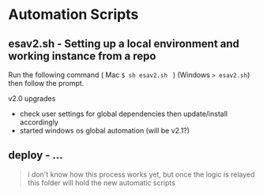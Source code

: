 # Automation Scripts
## esav2.sh - Setting up a local environment and working instance from a repo
Run the following command ( Mac ``` $ sh esav2.sh  ``` ) (Windows ``` > esav2.sh ```) then follow the prompt.

v2.0 upgrades
* check user settings for global dependencies then update/install accordingly
* started windows os global automation (will be v2.1?)

## deploy - ...

> i don't know how this process works yet, but once the logic is relayed this folder will hold the new automatic scripts
